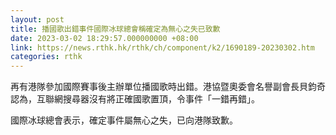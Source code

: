 ```yaml
---
layout: post
title: 播國歌出錯事件國際冰球總會稱確定為無心之失已致歉
date: 2023-03-02 18:29:57.000000000 +08:00
link: https://news.rthk.hk/rthk/ch/component/k2/1690189-20230302.htm
categories: rthk
---
```


再有港隊參加國際賽事後主辦單位播國歌時出錯。港協暨奧委會名譽副會長貝鈞奇認為，互聯網搜尋器沒有將正確國歌置頂，令事件「一錯再錯」。

國際冰球總會表示，確定事件屬無心之失，已向港隊致歉。
